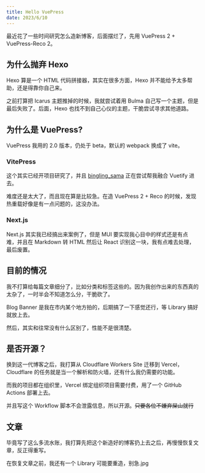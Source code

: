 ```yaml
---
title: Hello VuePress
date: 2023/6/10
---
```


最近花了一些时间研究怎么造新博客，后面摆烂了，先用 VuePress 2 + VuePress-Reco 2。

## 为什么抛弃 Hexo

Hexo 算是一个 HTML 代码拼接器，其实在很多方面，Hexo 并不能给予太多帮助，还是得靠你自己来。

之前打算把 Icarus 主题推掉的时候，我就尝试着用 Bulma 自己写一个主题，但是最后失败了。后面，Hexo 也找不到自己心仪的主题，干脆尝试寻求其他道路。

## 为什么是 VuePress?

VuePress 我用的 2.0 版本，仍处于 beta，默认的 webpack 换成了 vite。

### VitePress

这个其实已经开项目研究了，并且 [bingling_sama](https://github.com/bingling-sama) 正在尝试帮我融合 Vuetify 进去。

难度还是太大了，而且现在算是比较急。在造 VuePress 2 + Reco 的时候，发现热重载好像是有一点问题的，这没办法。

### Next.js

Next.js 其实我已经搞出来案例了，但是 MUI 要实现我心目中的样式还是有点难，并且在 Markdown 转 HTML 然后让 React 识别这一块，我有点难去处理，最后废置。

## 目前的情况

我不打算给每篇文章细分了，比如分类和标签这些的。因为我创作出来的东西真的太杂了，一时半会不知道怎么分，干脆砍了。

Blog Banner 是我在市内某个地方拍的，后期搞了一下感觉还行，等 Library 搞好就放上去。

然后，其实和往常没有什么区别了，性能不是很清楚。

## 是否开源？

换到这一代博客之后，我打算从 Cloudflare Workers Site 迁移到 Vercel，Cloudflare 的任务就是当一个解析和防火墙，还有什么我仍需要的功能。

而我的项目都在组织里，Vercel 绑定组织项目需要付费，用了一个 GitHub Actions 部署上去。

并且写这个 Workflow 脚本不会泄露信息，所以开源。~~只要各位不嫌弃屎山就行~~

## 文章

毕竟写了这么多流水账，我打算先把这个新造好的博客扔上去之后，再慢慢恢复文章，反正得重写。

在恢复文章之前，我还有一个 Library 可能要重造，别急.jpg